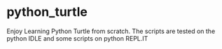 # python_turtle
Enjoy Learning Python Turtle from scratch.
The scripts are tested on the python IDLE and some scripts on python REPL.IT
